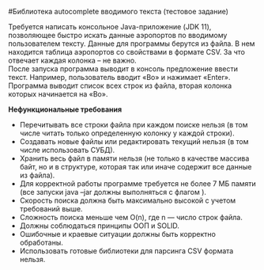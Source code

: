 #Библиотека autocomplete вводимого текста (тестовое задание)

Требуется написать консольное Java-приложение (JDK 11), позволяющее быстро искать данные аэропортов по вводимому пользователем тексту. 
Данные для программы берутся из файла. 
В нем находится таблица аэропортов со свойствами в формате CSV. За что отвечает каждая колонка – не важно. \
После запуска программа выводит в консоль предложение ввести текст. Например,
пользователь вводит «Bo» и нажимает «Enter». Программа выводит список всех строк из файла, вторая колонка которых начинается на «Bo».

**Нефункциональные требования**
- Перечитывать все строки файла при каждом поиске нельзя
(в том числе читать только определенную колонку у каждой строки).
- Создавать новые файлы или редактировать текущий нельзя
(в том числе использовать СУБД).
- Хранить весь файл в памяти нельзя
(не только в качестве массива байт, но и в структуре, которая так или иначе содержит все
данные из файла).
- Для корректной работы программе требуется не более 7 МБ памяти
(все запуски java –jar должны выполняться с флагом ).
- Скорость поиска должна быть максимально высокой с учетом требований выше.
- Сложность поиска меньше чем O(n), где n — число строк файла.
- Должны соблюдаться принципы ООП и SOLID.
- Ошибочные и краевые ситуации должны быть корректно обработаны.
- Использовать готовые библиотеки для парсинга CSV формата нельзя.